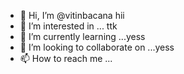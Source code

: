 - 👋 Hi, I’m @vitinbacana hii
- 👀 I’m interested in ... ttk
- 🌱 I’m currently learning ...yess
- 💞️ I’m looking to collaborate on ...yess
- 📫 How to reach me ...

<!---
vitinbacana/vitinbacana is a ✨ special ✨ repository because its `README.md` (this file) appears on your GitHub profile.
You can click the Preview link to take a look at your changes.
--->
